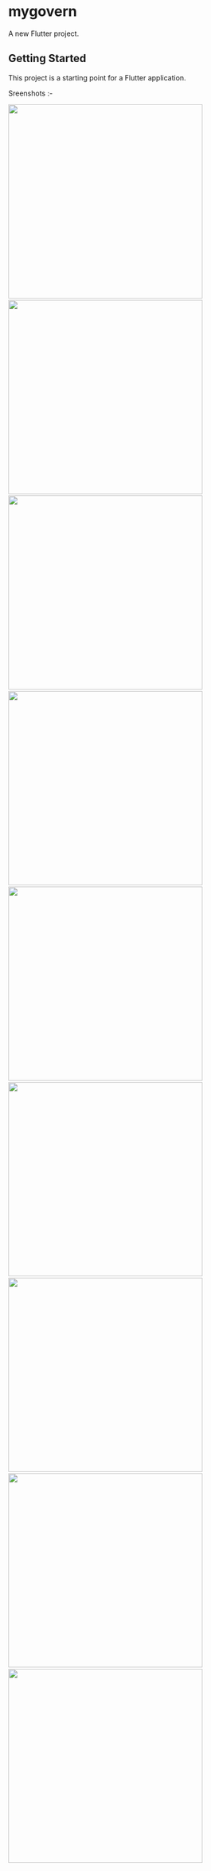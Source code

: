 # mygovern

A new Flutter project.

## Getting Started

This project is a starting point for a Flutter application.


Sreenshots :- 
<p>
<img src="https://github.com/yash1001-sojitra/mygovern/blob/master/Screenshots/Snapshot_App%20%E2%80%93%201.png" height="390"/> &#160;
<img src="https://github.com/yash1001-sojitra/mygovern/blob/master/Screenshots/Snapshot_App%20%E2%80%93%202.png" height="390"/> &#160;
<img src="https://github.com/yash1001-sojitra/mygovern/blob/master/Screenshots/Snapshot_App%20%E2%80%93%203.png" height="390"/> &#160;
<img src="https://github.com/yash1001-sojitra/mygovern/blob/master/Screenshots/Snapshot_App%20%E2%80%93%204.png" height="390"/> &#160;
<img src="https://github.com/yash1001-sojitra/mygovern/blob/master/Screenshots/Snapshot_App%20%E2%80%93%205.png" height="390"/> &#160;
<img src="https://github.com/yash1001-sojitra/mygovern/blob/master/Screenshots/Snapshot_App%20%E2%80%93%206.png" height="390"/> &#160;
<img src="https://github.com/yash1001-sojitra/mygovern/blob/master/Screenshots/Snapshot_App%20%E2%80%93%207.png" height="390"/> &#160;
<img src="https://github.com/yash1001-sojitra/mygovern/blob/master/Screenshots/Snapshot_App%20%E2%80%93%208.png" height="390"/> &#160;
<img src="https://github.com/yash1001-sojitra/mygovern/blob/master/Screenshots/Snapshot_App%20%E2%80%93%209.png" height="390"/> &#160;

</p>
